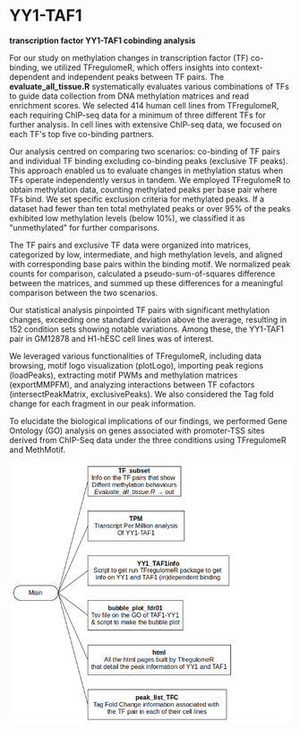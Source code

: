 # YY1-TAF1

**transcription factor YY1-TAF1 cobinding analysis**

For our study on methylation changes in transcription factor (TF) co-binding, we utilized TFregulomeR, which offers insights into context-dependent and independent peaks between TF pairs. The **evaluate_all_tissue.R** systematically evaluates various combinations of TFs to guide data collection from DNA methylation matrices and read enrichment scores. We selected 414 human cell lines from TFregulomeR, each requiring ChIP-seq data for a minimum of three different TFs for further analysis. In cell lines with extensive ChIP-seq data, we focused on each TF's top five co-binding partners.

Our analysis centred on comparing two scenarios: co-binding of TF pairs and individual TF binding excluding co-binding peaks (exclusive TF peaks). This approach enabled us to evaluate changes in methylation status when TFs operate independently versus in tandem. We employed TFregulomeR to obtain methylation data, counting methylated peaks per base pair where TFs bind. 
We set specific exclusion criteria for methylated peaks. If a dataset had fewer than ten total methylated peaks or over 95% of the peaks exhibited low methylation levels (below 10%), we classified it as "unmethylated" for further comparisons.

The TF pairs and exclusive TF data were organized into matrices, categorized by low, intermediate, and high methylation levels, and aligned with corresponding base pairs within the binding motif. We normalized peak counts for comparison, calculated a pseudo-sum-of-squares difference between the matrices, and summed up these differences for a meaningful comparison between the two scenarios.

Our statistical analysis pinpointed TF pairs with significant methylation changes, exceeding one standard deviation above the average, resulting in 152 condition sets showing notable variations. Among these, the YY1-TAF1 pair in GM12878 and H1-hESC cell lines was of interest.

We leveraged various functionalities of TFregulomeR, including data browsing, motif logo visualization (plotLogo), importing peak regions (loadPeaks), extracting motif PWMs and methylation matrices (exportMMPFM), and analyzing interactions between TF cofactors (intersectPeakMatrix, exclusivePeaks). We also considered the Tag fold change for each fragment in our peak information.

To elucidate the biological implications of our findings, we performed Gene Ontology (GO) analysis on genes associated with promoter-TSS sites derived from ChIP-Seq data under the three conditions using TFregulomeR and MethMotif.

![git_folder_tree](https://github.com/gastonguaysiu/YY1-TAF1/blob/main/git_tree.png?raw=true)
